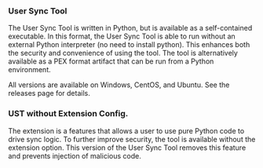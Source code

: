 ### User Sync Tool

The User Sync Tool is written in Python, but is available as a self-contained executable. In this format, the User Sync Tool is able to run without an external Python interpreter (no need to install python). This enhances both the security and convenience of using the tool. The tool is alternatively available as a PEX format artifact that can be run from a Python environment.

All versions are available on Windows, CentOS, and Ubuntu. See the releases page for details.

### UST without Extension Config.

The extension is a features that allows a user to use pure Python code to drive sync logic. To further improve security, the tool is available without the extension option. This version of the User Sync Tool removes this feature and prevents injection of malicious code.

